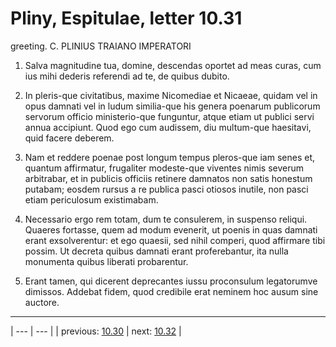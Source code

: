 # Pliny, Espitulae, letter 10.31

greeting. C. PLINIUS TRAIANO IMPERATORI



1. Salva magnitudine tua, domine, descendas oportet ad meas curas, cum ius mihi dederis referendi ad te, de quibus dubito.



2. In pleris-que civitatibus, maxime Nicomediae et Nicaeae, quidam vel in opus damnati vel in ludum similia-que his genera poenarum publicorum servorum officio ministerio-que funguntur, atque etiam ut publici servi annua accipiunt. Quod ego cum audissem, diu multum-que haesitavi, quid facere deberem.



3. Nam et reddere poenae post longum tempus pleros-que iam senes et, quantum affirmatur, frugaliter modeste-que viventes nimis severum arbitrabar, et in publicis officiis retinere damnatos non satis honestum putabam; eosdem rursus a re publica pasci otiosos inutile, non pasci etiam periculosum existimabam.



4. Necessario ergo rem totam, dum te consulerem, in suspenso reliqui. Quaeres fortasse, quem ad modum evenerit, ut poenis in quas damnati erant exsolverentur: et ego quaesii, sed nihil comperi, quod affirmare tibi possim. Ut decreta quibus damnati erant proferebantur, ita nulla monumenta quibus liberati probarentur.



5. Erant tamen, qui dicerent deprecantes iussu proconsulum legatorumve dimissos. Addebat fidem, quod credibile erat neminem hoc ausum sine auctore.



---

| --- | --- |
| previous: [10.30](../10.30/) | next: [10.32](../10.32/) |